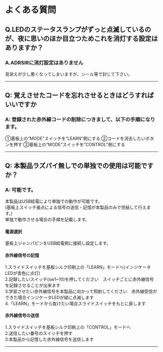 # よくある質問

## Q.LEDのステータスランプがずっと点滅しているのが、夜に思いのほか目立つためこれを消灯する設定はありますか？

### A.ADRSIRに消灯設定はありません
見栄えが少し悪くなってしまいますが、シール等で封じて下さい。

----

## Q: 覚えさせたコードを忘れさせるときはどうすればいいですか

### A: 登録された赤外線コードの削除につきまして、以下の手順になります。

①基板上の”MODE”スイッチを”LEARN”側にする
②コードを消去したいボタンを押す
③基板上の”MODE”スイッチを”CONTROL”側にする

----

## Q: 本製品ラズパイ無しでの単独での使用は可能ですか？

### A: 可能です。
本製品はUSB給電により単独での動作が可能です。  
(基板上スイッチ接点による信号の送信・記憶が本製品のみで完結して行えます。)  
単独で動作させる場合の手順を記載します。  

#### 電源選択
基板上ジャンパピンをUSB給電側に接続し設定します。  
#### 赤外線信号の記憶
1.スライドスイッチを基板シルク印刷上の「LEARN」モードへ(インジケータLEDが青色に点灯)  
2.記録したいスイッチ(sw1~10)を押してください　スイッチごとに赤外線信号を記録させることが出来ます  
3.学習させたい赤外線信号を本製品に向かって照射してください　赤外線受信ができた場合インジケータLEDが緑に点滅します  
4.「LEARN」モードから抜けたい場合スライドスイッチをもとに戻します  
#### 赤外線信号の送信
1.スライドスイッチを基板シルク印刷上の「CONTROL」モードへ  
2.送信したい番号のスイッチを押す  
3.本製品から記憶した赤外線信号を送信します  

----


